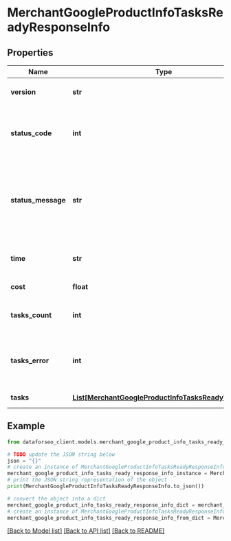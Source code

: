 # MerchantGoogleProductInfoTasksReadyResponseInfo


## Properties

Name | Type | Description | Notes
------------ | ------------- | ------------- | -------------
**version** | **str** | the current version of the API | [optional] 
**status_code** | **int** | general status code you can find the full list of the response codes here | [optional] 
**status_message** | **str** | general informational message you can find the full list of general informational messages here | [optional] 
**time** | **str** | total execution time, seconds | [optional] 
**cost** | **float** | total tasks cost, USD | [optional] 
**tasks_count** | **int** | the number of tasks in the tasks array | [optional] 
**tasks_error** | **int** | the number of tasks in the tasks array returned with an error | [optional] 
**tasks** | [**List[MerchantGoogleProductInfoTasksReadyTaskInfo]**](MerchantGoogleProductInfoTasksReadyTaskInfo.md) | array of tasks | [optional] 

## Example

```python
from dataforseo_client.models.merchant_google_product_info_tasks_ready_response_info import MerchantGoogleProductInfoTasksReadyResponseInfo

# TODO update the JSON string below
json = "{}"
# create an instance of MerchantGoogleProductInfoTasksReadyResponseInfo from a JSON string
merchant_google_product_info_tasks_ready_response_info_instance = MerchantGoogleProductInfoTasksReadyResponseInfo.from_json(json)
# print the JSON string representation of the object
print(MerchantGoogleProductInfoTasksReadyResponseInfo.to_json())

# convert the object into a dict
merchant_google_product_info_tasks_ready_response_info_dict = merchant_google_product_info_tasks_ready_response_info_instance.to_dict()
# create an instance of MerchantGoogleProductInfoTasksReadyResponseInfo from a dict
merchant_google_product_info_tasks_ready_response_info_from_dict = MerchantGoogleProductInfoTasksReadyResponseInfo.from_dict(merchant_google_product_info_tasks_ready_response_info_dict)
```
[[Back to Model list]](../README.md#documentation-for-models) [[Back to API list]](../README.md#documentation-for-api-endpoints) [[Back to README]](../README.md)


